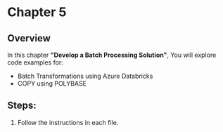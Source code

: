 # Chapter 5

## Overview
In this chapter **"Develop a Batch Processing Solution"**, You will explore code examples for: 

* Batch Transformations using Azure Databricks
* COPY using POLYBASE

## Steps:
1. Follow the instructions in each file.
